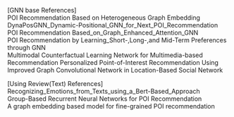 [GNN base References]  
POI Recommendation Based on Heterogeneous Graph Embedding  
DynaPosGNN_Dynamic-Positional_GNN_for_Next_POI_Recommendation  
POI Recommendation Based_on_Graph_Enhanced_Attention_GNN  
POI Recommendation by Learning_Short-,Long-,and Mid-Term Preferences through GNN  
Multimodal Counterfactual Learning Network for Multimedia-based Recommendation
Personalized Point-of-Interest Recommendation Using Improved Graph Convolutional Network in Location-Based Social Network

[Using Review(Text) References]  
Recognizing_Emotions_from_Texts_using_a_Bert-Based_Approach  
Group-Based Recurrent Neural Networks for POI Recommendation  
A graph embedding based model for fine-grained POI recommendation  
